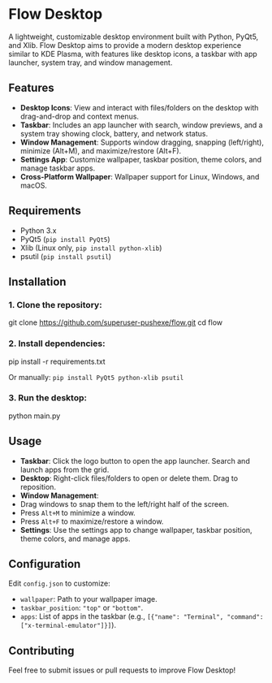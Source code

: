 # Flow Desktop

A lightweight, customizable desktop environment built with Python, PyQt5, and Xlib. Flow Desktop aims to provide a modern desktop experience similar to KDE Plasma, with features like desktop icons, a taskbar with app launcher, system tray, and window management.

## Features
- **Desktop Icons**: View and interact with files/folders on the desktop with drag-and-drop and context menus.
- **Taskbar**: Includes an app launcher with search, window previews, and a system tray showing clock, battery, and network status.
- **Window Management**: Supports window dragging, snapping (left/right), minimize (Alt+M), and maximize/restore (Alt+F).
- **Settings App**: Customize wallpaper, taskbar position, theme colors, and manage taskbar apps.
- **Cross-Platform Wallpaper**: Wallpaper support for Linux, Windows, and macOS.

## Requirements
- Python 3.x
- PyQt5 (`pip install PyQt5`)
- Xlib (Linux only, `pip install python-xlib`)
- psutil (`pip install psutil`)

## Installation
### 1. Clone the repository:
git clone https://github.com/superuser-pushexe/flow.git
cd flow

### 2. Install dependencies:
pip install -r requirements.txt

Or manually: `pip install PyQt5 python-xlib psutil`
### 3. Run the desktop:
python main.py

## Usage
- **Taskbar**: Click the logo button to open the app launcher. Search and launch apps from the grid.
- **Desktop**: Right-click files/folders to open or delete them. Drag to reposition.
- **Window Management**:
- Drag windows to snap them to the left/right half of the screen.
- Press `Alt+M` to minimize a window.
- Press `Alt+F` to maximize/restore a window.
- **Settings**: Use the settings app to change wallpaper, taskbar position, theme colors, and manage apps.

## Configuration
Edit `config.json` to customize:
- `wallpaper`: Path to your wallpaper image.
- `taskbar_position`: `"top"` or `"bottom"`.
- `apps`: List of apps in the taskbar (e.g., `[{"name": "Terminal", "command": ["x-terminal-emulator"]}]`).

## Contributing
Feel free to submit issues or pull requests to improve Flow Desktop!
